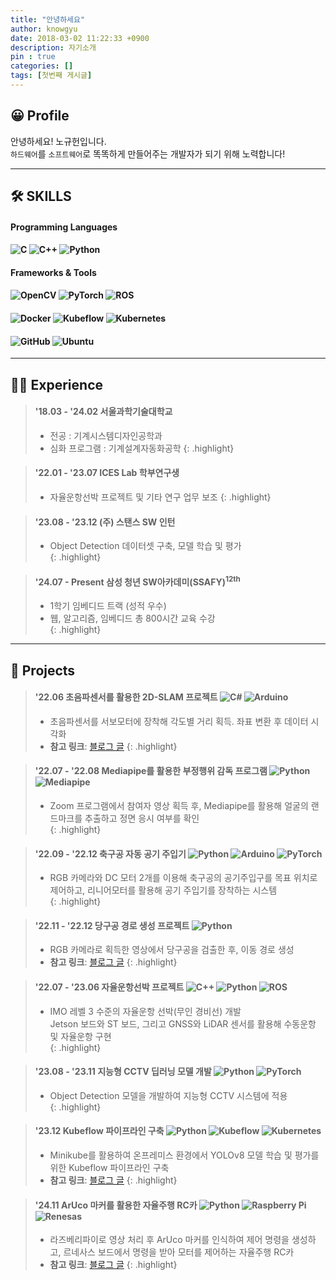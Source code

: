 ```yaml
---
title: "안녕하세요"
author: knowgyu
date: 2018-03-02 11:22:33 +0900
description: 자기소개
pin : true
categories: []
tags: [첫번째 게시글]
---
```



## 😀 Profile

안녕하세요! 노규헌입니다.  
`하드웨어`를 `소프트웨어`로 똑똑하게 만들어주는 개발자가 되기 위해 노력합니다!

---

## 🛠️ SKILLS

#### Programming Languages
#### ![C](https://img.shields.io/badge/-C-A8B9CC?style=flat-square&logo=c&logoColor=white)     ![C++](https://img.shields.io/badge/-C++-00599C?style=flat-square&logo=cplusplus&logoColor=white)     ![Python](https://img.shields.io/badge/-Python-3776AB?style=flat-square&logo=python&logoColor=white)

#### Frameworks & Tools

#### ![OpenCV](https://img.shields.io/badge/-OpenCV-5C3EE8?style=flat-square&logo=opencv&logoColor=white)     ![PyTorch](https://img.shields.io/badge/-PyTorch-EE4C2C?style=flat-square&logo=pytorch&logoColor=white)     ![ROS](https://img.shields.io/badge/-ROS-22314E?style=flat-square&logo=ros&logoColor=white)
#### ![Docker](https://img.shields.io/badge/-Docker-2496ED?style=flat-square&logo=docker&logoColor=white)     ![Kubeflow](https://img.shields.io/badge/-Kubeflow-326CE5?style=flat-square&logo=kubeflow&logoColor=white)     ![Kubernetes](https://img.shields.io/badge/-Kubernetes-326CE5?style=flat-square&logo=kubernetes&logoColor=white)
#### ![GitHub](https://img.shields.io/badge/-GitHub-181717?style=flat-square&logo=github&logoColor=white)     ![Ubuntu](https://img.shields.io/badge/-Ubuntu-E95420?style=flat-square&logo=ubuntu&logoColor=white)


---
## 🧑‍💻 Experience

> #### '18.03 - '24.02 서울과학기술대학교 
> - 전공 : 기계시스템디자인공학과   
> - 심화 프로그램 : 기계설계자동화공학
{: .highlight}

> #### '22.01 - '23.07 ICES Lab 학부연구생 
> - 자율운항선박 프로젝트 및 기타 연구 업무 보조
{: .highlight}

> #### '23.08 - '23.12 (주) 스탠스 SW 인턴
> - Object Detection 데이터셋 구축, 모델 학습 및 평가  
{: .highlight}

> #### '24.07 - Present 삼성 청년 SW아카데미(SSAFY)<sup>12th</sup> 
> - 1학기 임베디드 트랙 (성적 우수)  
> - 웹, 알고리즘, 임베디드 총 800시간 교육 수강  
{: .highlight}

---

## 📂 Projects

> #### '22.06 초음파센서를 활용한 2D-SLAM 프로젝트 ![C#](https://img.shields.io/badge/-C%23-239120?style=flat-square&logo=csharp&logoColor=white)     ![Arduino](https://img.shields.io/badge/-Arduino-00979D?style=flat-square&logo=arduino&logoColor=white)
> - 초음파센서를 서보모터에 장착해 각도별 거리 획득. 좌표 변환 후 데이터 시각화
> - **참고 링크**: [블로그 글](https://knowgyu.github.io/posts/%EC%95%84%EB%91%90%EC%9D%B4%EB%85%B8-%EC%B4%88%EC%9D%8C%ED%8C%8C-SLAM/)
{: .highlight}

> #### '22.07 - '22.08 Mediapipe를 활용한 부정행위 감독 프로그램 ![Python](https://img.shields.io/badge/-Python-3776AB?style=flat-square&logo=python&logoColor=white)     ![Mediapipe](https://img.shields.io/badge/-Mediapipe-4285F4?style=flat-square&logo=google&logoColor=white)
> - Zoom 프로그램에서 참여자 영상 획득 후, Mediapipe를 활용해 얼굴의 랜드마크를 추출하고 정면 응시 여부를 확인  
{: .highlight}

> #### '22.09 - '22.12 축구공 자동 공기 주입기 ![Python](https://img.shields.io/badge/-Python-3776AB?style=flat-square&logo=python&logoColor=white)     ![Arduino](https://img.shields.io/badge/-Arduino-00979D?style=flat-square&logo=arduino&logoColor=white)     ![PyTorch](https://img.shields.io/badge/-PyTorch-EE4C2C?style=flat-square&logo=pytorch&logoColor=white)
> - RGB 카메라와 DC 모터 2개를 이용해 축구공의 공기주입구를 목표 위치로 제어하고, 리니어모터를 활용해 공기 주입기를 장착하는 시스템  
{: .highlight}

> #### '22.11 - '22.12 당구공 경로 생성 프로젝트 ![Python](https://img.shields.io/badge/-Python-3776AB?style=flat-square&logo=python&logoColor=white)
> - RGB 카메라로 획득한 영상에서 당구공을 검출한 후, 이동 경로 생성  
> - **참고 링크**: [블로그 글](https://knowgyu.github.io/posts/%EB%8B%B9%EA%B5%AC%EA%B3%B5-%EA%B2%BD%EB%A1%9C-%EC%83%9D%EC%84%B1-%ED%94%84%EB%A1%9C%EC%A0%9D%ED%8A%B8/)
{: .highlight}

> #### '22.07 - '23.06 자율운항선박 프로젝트 ![C++](https://img.shields.io/badge/-C++-00599C?style=flat-square&logo=cplusplus&logoColor=white)     ![Python](https://img.shields.io/badge/-Python-3776AB?style=flat-square&logo=python&logoColor=white)     ![ROS](https://img.shields.io/badge/-ROS-22314E?style=flat-square&logo=ros&logoColor=white)
> - IMO 레벨 3 수준의 자율운항 선박(무인 경비선) 개발   
>   Jetson 보드와 ST 보드, 그리고 GNSS와 LiDAR 센서를 활용해 수동운항 및 자율운항 구현  
{: .highlight}

> #### '23.08 - '23.11 지능형 CCTV 딥러닝 모델 개발 ![Python](https://img.shields.io/badge/-Python-3776AB?style=flat-square&logo=python&logoColor=white)     ![PyTorch](https://img.shields.io/badge/-PyTorch-EE4C2C?style=flat-square&logo=pytorch&logoColor=white)
> - Object Detection 모델을 개발하여 지능형 CCTV 시스템에 적용  
{: .highlight}

> #### '23.12 Kubeflow 파이프라인 구축 ![Python](https://img.shields.io/badge/-Python-3776AB?style=flat-square&logo=python&logoColor=white)     ![Kubeflow](https://img.shields.io/badge/-Kubeflow-326CE5?style=flat-square&logo=kubeflow&logoColor=white)     ![Kubernetes](https://img.shields.io/badge/-Kubernetes-326CE5?style=flat-square&logo=kubernetes&logoColor=white)
> - Minikube를 활용하여 온프레미스 환경에서 YOLOv8 모델 학습 및 평가를 위한 Kubeflow 파이프라인 구축  
> - **참고 링크**: [블로그 글](https://knowgyu.github.io/categories/mlops/)
{: .highlight}

> #### '24.11 ArUco 마커를 활용한 자율주행 RC카 ![Python](https://img.shields.io/badge/-Python-3776AB?style=flat-square&logo=python&logoColor=white)     ![Raspberry Pi](https://img.shields.io/badge/-Raspberry%20Pi-A22846?style=flat-square&logo=raspberrypi&logoColor=white)     ![Renesas](https://img.shields.io/badge/-Renesas-0077C8?style=flat-square&logo=renesas&logoColor=white)
> - 라즈베리파이로 영상 처리 후 ArUco 마커를 인식하여 제어 명령을 생성하고, 르네사스 보드에서 명령을 받아 모터를 제어하는 자율주행 RC카  
> - **참고 링크**: [블로그 글](https://knowgyu.github.io/posts/Aruco-%EB%A7%88%EC%BB%A4%EB%A5%BC-%ED%99%9C%EC%9A%A9%ED%95%9C-%EC%9E%90%EC%9C%A8%EC%A3%BC%ED%96%89-RC%EC%B9%B4/)
{: .highlight}

